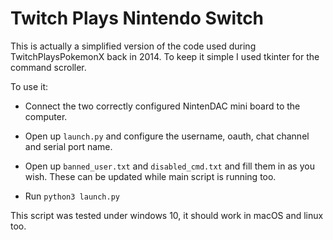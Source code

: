 # Twitch Plays Nintendo Switch

This is actually a simplified version of the code used during TwitchPlaysPokemonX back in 2014. To keep it simple I used  tkinter for the command scroller. 

To use it:

* Connect the two correctly configured NintenDAC mini board to the computer.

* Open up `launch.py` and configure the username, oauth, chat channel and serial port name.

* Open up `banned_user.txt` and `disabled_cmd.txt` and fill them in as you wish. These can be updated while main script is running too.

* Run `python3 launch.py`

This script was tested under windows 10, it should work in macOS and linux too.